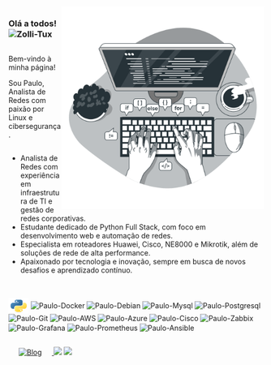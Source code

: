 <img align="right" src="Code.png" max-width="400px" width="400px" align="right">

<h3 align="left"> Olá a todos! <img align="center" alt="Zolli-Tux" height="30" width="40" src="https://cdn.jsdelivr.net/gh/devicons/devicon/icons/linux/linux-original.svg" /></h3>

##

Bem-vindo à minha página!

Sou Paulo, Analista de Redes com paixão por Linux e cibersegurança.

##

- Analista de Redes com experiência em infraestrutura de TI e gestão de redes corporativas.
- Estudante dedicado de Python Full Stack, com foco em desenvolvimento web e automação de redes.
- Especialista em roteadores Huawei, Cisco, NE8000 e Mikrotik, além de soluções de rede de alta performance.
- Apaixonado por tecnologia e inovação, sempre em busca de novos desafios e aprendizado contínuo.

##

  <div style="display: inline_block"><br>
  <img align="center" alt="Paulo-Python" height="30" width="40" src="https://raw.githubusercontent.com/devicons/devicon/master/icons/python/python-original.svg">
  <img align="center" alt="Paulo-Docker" height="30" width="40" src="https://cdn.jsdelivr.net/gh/devicons/devicon/icons/docker/docker-original.svg" />
  <img align="center" alt="Paulo-Debian" height="30" width="40" src="https://cdn.jsdelivr.net/gh/devicons/devicon/icons/debian/debian-original.svg" />
  <img align="center" alt="Paulo-Mysql" height="30" width="40" src="https://cdn.jsdelivr.net/gh/devicons/devicon/icons/mysql/mysql-original.svg" />
  <img align="center" alt="Paulo-Postgresql" height="30" width="40" src="https://www.svgrepo.com/show/354200/postgresql.svg" />
  <img align="center" alt="Paulo-Git" height="30" width="40" src="https://cdn.jsdelivr.net/gh/devicons/devicon/icons/git/git-original.svg" />
  <img align="center" alt="Paulo-AWS" height="30" width="40" src="https://www.svgrepo.com/show/448266/aws.svg" />
  <img align="center" alt="Paulo-Azure" height="30" width="40" src="https://www.svgrepo.com/show/331302/azure-v2.svg" />
  <img align="center" alt="Paulo-Cisco" height="40" width="50" src="https://www.svgrepo.com/show/303323/cisco-2-logo.svg" />
  <img align="center" alt="Paulo-Zabbix" height="50" width="60" src="https://upload.wikimedia.org/wikipedia/commons/5/5d/Zabbix_logo_square.svg" />
  <img align="center" alt="Paulo-Grafana" height="30" width="40" src="https://www.svgrepo.com/show/448228/grafana.svg" />
  <img align="center" alt="Paulo-Prometheus" height="30" width="40" src="https://www.svgrepo.com/show/354219/prometheus.svg" />
  <img align="center" alt="Paulo-Ansible" height="30" width="40" src="https://www.svgrepo.com/show/373429/ansible.svg" />
</div>
 
##

<div>
  <a href="https://henrique.hgbsoft.com.br" target="_blank">
      <img src="https://img.shields.io/badge/Blog-808080?style=for-the-badge&logoColor=white" alt="Blog" style="padding-left: 20px; padding-right: 20px;">
  </a>
  <a href="https://www.linkedin.com/in/paulo-henrique-oj/" target="_blank"><img src="https://img.shields.io/badge/-LinkedIn-%230077B5?style=for-the-badge&logo=linkedin&logoColor=white" target="_blank"></a>
  <a href = "mailto:paulo.junior.ph@gmail.com"><img src="https://img.shields.io/badge/Gmail-D14836?style=for-the-badge&logo=gmail&logoColor=white" target="_blank"></a>
</div>
